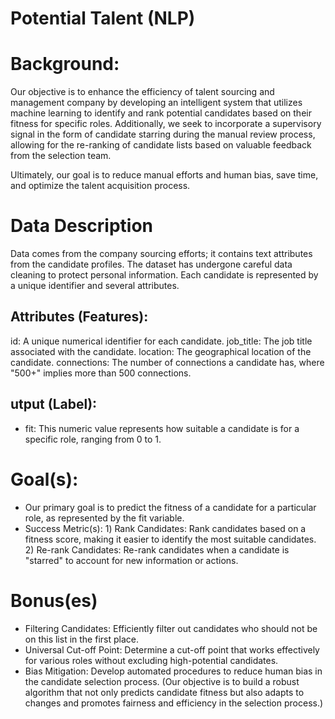 # Potential Talent (NLP)

# Background:

Our objective is to enhance the efficiency of talent sourcing and management company by developing an intelligent system that utilizes machine learning to identify and rank potential candidates based on their fitness for specific roles. Additionally, we seek to incorporate a supervisory signal in the form of candidate starring during the manual review process, allowing for the re-ranking of candidate lists based on valuable feedback from the selection team.

Ultimately, our goal is to reduce manual efforts and human bias, save time, and optimize the talent acquisition process.

# Data Description

Data comes from the company sourcing efforts; it contains text attributes from the candidate profiles. The dataset has undergone careful data cleaning to protect personal information. Each candidate is represented by a unique identifier and several attributes.

## Attributes (Features):

id: A unique numerical identifier for each candidate.
job_title: The job title associated with the candidate.
location: The geographical location of the candidate.
connections: The number of connections a candidate has, where "500+" implies more than 500 connections.

## utput (Label):
* fit: This numeric value represents how suitable a candidate is for a specific role, ranging from 0 to 1.

# Goal(s):

* Our primary goal is to predict the fitness of a candidate for a particular role, as represented by the fit variable.
* Success Metric(s): 1) Rank Candidates: Rank candidates based on a fitness score, making it easier to identify the most suitable candidates. 2) Re-rank Candidates: Re-rank candidates when a candidate is "starred" to account for new information or actions.

# Bonus(es)

* Filtering Candidates: Efficiently filter out candidates who should not be on this list in the first place.
* Universal Cut-off Point: Determine a cut-off point that works effectively for various roles without excluding high-potential candidates.
* Bias Mitigation: Develop automated procedures to reduce human bias in the candidate selection process.
(Our objective is to build a robust algorithm that not only predicts candidate fitness but also adapts to changes and promotes fairness and efficiency in the selection process.)





